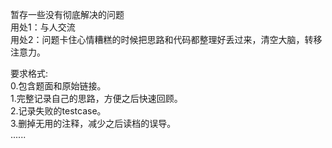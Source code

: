 暂存一些没有彻底解决的问题  
用处1：与人交流  
用处2：问题卡住心情糟糕的时候把思路和代码都整理好丢过来，清空大脑，转移注意力。

要求格式:  
0.包含题面和原始链接。  
1.完整记录自己的思路，方便之后快速回顾。    
2.记录失败的testcase。  
3.删掉无用的注释，减少之后读档的误导。  
......
